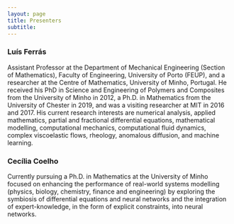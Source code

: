```yaml
---
layout: page
title: Presenters
subtitle: 
---
```


### Luís Ferrás

<a href="mailto:lferras@fe.up.pt" class="email-link"> <i class="fa fa-envelope"></i> </a>

Assistant Professor at the Department of Mechanical Engineering (Section of Mathematics), Faculty of Engineering, University of Porto (FEUP), and a researcher at the Centre of Mathematics, University of Minho, Portugal. He received his PhD in Science and Engineering of Polymers and Composites from the University of Minho in 2012, a Ph.D. in Mathematics from the University of Chester in 2019, and was a visiting researcher at MIT in 2016 and 2017. His current research interests are numerical analysis, applied mathematics, partial and fractional differential equations, mathematical modelling, computational mechanics, computational fluid dynamics, complex viscoelastic flows, rheology, anomalous diffusion, and machine learning.


### Cecília Coelho

<div>
<a href="mailto:cmartins@cmat.uminho.pt" class="email-link"> <i class="fa fa-envelope"></i> </a>
<a href="https://orcid.org/0009-0009-4502-937X" class="email-link"> <i class="fab fa-orcid fa-stack-1x fa-inverse"></i> </a>
<a href="https://www.kaggle.com/cici118/datasets" class="email-link"> <i class="fab fa-kaggle"></i> </a>
</div>

Currently pursuing a Ph.D. in Mathematics at the University of Minho focused on enhancing the performance of real-world systems modelling (physics, biology, chemistry, finance and engineering) by exploring the symbiosis of differential equations and neural networks and the integration of expert-knowledge, in the form of explicit constraints, into neural networks. 
